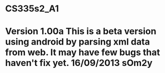 CS335s2_A1
==========
Version 1.00a
This is a beta version using android by parsing xml data from web.
It may have few bugs that haven't fix yet.
16/09/2013 sOm2y
==========
